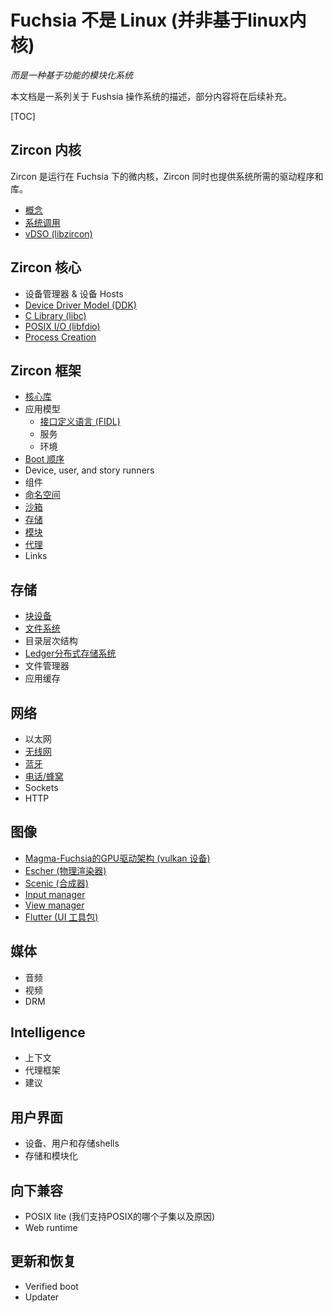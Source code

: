 <!--
# Fuchsia is not Linux
_A modular, capability-based operating system_

This document is a collection of articles describing the Fuchsia operating system,
organized around particular subsystems. Sections will be populated over time.

[TOC] -->

# Fuchsia 不是 Linux (并非基于linux内核)
_而是一种基于功能的模块化系统_

本文档是一系列关于 Fushsia 操作系统的描述，部分内容将在后续补充。

[TOC]

<!--
## Zircon Kernel

Zircon is the microkernel underlying the rest of Fuchsia. Zircon
also provides core drivers and Fuchsia's libc implementation.

 - [Concepts][zircon-concepts]
 - [System Calls][zircon-syscalls]
 - [vDSO (libzircon)][zircon-vdso] -->

## Zircon 内核
Zircon 是运行在 Fuchsia 下的微内核，Zircon 同时也提供系统所需的驱动程序和库。

 - [概念][zircon-concepts]
 - [系统调用][zircon-syscalls]
 - [vDSO (libzircon)][zircon-vdso]

<!--
## Zircon Core

 - Device Manager & Device Hosts
 - [Device Driver Model (DDK)][zircon-ddk]
 - [C Library (libc)](libc.md)
 - [POSIX I/O (libfdio)](life_of_an_open.md)
 - [Process Creation](process_creation.md) -->

## Zircon 核心

 - 设备管理器 & 设备 Hosts
 - [Device Driver Model (DDK)][zircon-ddk]
 - [C Library (libc)](libc.md)
 - [POSIX I/O (libfdio)](life_of_an_open.md)
 - [Process Creation](process_creation.md)

<!--
## Framework

 - [Core Libraries](core_libraries.md)
 - Application model
  - [Interface definition language (FIDL)][FIDL]
  - Services
  - Environments
 - [Boot sequence](boot_sequence.md)
 - Device, user, and story runners
 - Components
 - [Namespaces](namespaces.md)
 - [Sandboxing](sandboxing.md)
 - [Story][framework-story]
 - [Module][framework-module]
 - [Agent][framework-agent]
 - Links -->

## Zircon 框架

 - [核心库](core_libraries.md)
 - 应用模型
   - [接口定义语言 (FIDL)][FIDL]
   - 服务
   - 环境
 - [Boot 顺序](boot_sequence.md)
 - Device, user, and story runners
 - 组件
 - [命名空间](namespaces.md)
 - [沙箱](sandboxing.md)
 - [存储][framework-story]
 - [模块][framework-module]
 - [代理][framework-agent]
 - Links

<!--
## Storage

 - [Block devices](block_devices.md)
 - [File systems](filesystems.md)
 - Directory hierarchy
 - [Ledger][ledger]
 - Document store
 - Application cache -->

## 存储

 - [块设备](block_devices.md)
 - [文件系统](filesystems.md)
 - 目录层次结构
 - [Ledger分布式存储系统][ledger]
 - 文件管理器
 - 应用缓存

<!--
## Networking

 - Ethernet
 - [Wireless](wireless_networking.md)
 - [Bluetooth][bluetooth]
 - [Telephony][telephony]
 - Sockets
 - HTTP -->

## 网络

 - 以太网
 - [无线网](wireless_networking.md)
 - [蓝牙][bluetooth]
 - [电话/蜂窝][telephony]
 - Sockets
 - HTTP

<!--
## Graphics

 - [Magma (vulkan driver)][magma]
 - [Escher (physically-based renderer)][escher]
 - [Scenic (compositor)][scenic]
 - [Input manager][input-manager]
 - [View manager][view-manager]
 - [Flutter (UI toolkit)][flutter] -->

## 图像

 - [Magma-Fuchsia的GPU驱动架构 (vulkan 设备)][magma]
 - [Escher (物理渲染器)][escher]
 - [Scenic (合成器)][scenic]
 - [Input manager][input-manager]
 - [View manager][view-manager]
 - [Flutter (UI 工具包)][flutter]

<!--
## Media

 - Audio
 - Video
 - DRM -->
## 媒体

 - 音频
 - 视频
 - DRM

<!--
## Intelligence

 - Context
 - Agent Framework
 - Suggestions -->

## Intelligence

 - 上下文
 - 代理框架
 - 建议

<!--
## User interface

  - Device, user, and story shells
  - Stories and modules -->

## 用户界面

 - 设备、用户和存储shells
 - 存储和模块化

<!--
## Backwards compatibility

 - POSIX lite (what subset of POSIX we support and why)
 - Web runtime -->

## 向下兼容

 - POSIX lite (我们支持POSIX的哪个子集以及原因)
 - Web runtime

<!--
## Update and recovery

 - Verified boot
 - Updater -->
## 更新和恢复

 - Verified boot
 - Updater

[zircon-concepts]: https://fuchsia.googlesource.com/zircon/+/master/docs/concepts.md
[zircon-syscalls]: https://fuchsia.googlesource.com/zircon/+/master/docs/syscalls.md
[zircon-vdso]: https://fuchsia.googlesource.com/zircon/+/master/docs/vdso.md
[zircon-ddk]: https://fuchsia.googlesource.com/zircon/+/HEAD/docs/ddk/overview.md
[FIDL]: https://fuchsia.googlesource.com/docs/+/master/development/languages/fidl/README.md
[framework-story]: https://fuchsia.googlesource.com/peridot/+/master/docs/modular/story.md
[framework-module]: https://fuchsia.googlesource.com/peridot/+/master/docs/modular/module.md
[framework-agent]: https://fuchsia.googlesource.com/peridot/+/master/docs/modular/agent.md
[ledger]: https://fuchsia.googlesource.com/peridot/+/master/docs/ledger/README.md
[bluetooth]: https://fuchsia.googlesource.com/garnet/+/HEAD/bin/bluetooth/README.md
[telephony]: https://fuchsia.googlesource.com/garnet/+/HEAD/bin/telephony/README.md
[magma]: https://fuchsia.googlesource.com/garnet/+/master/lib/magma/
[escher]: https://fuchsia.googlesource.com/garnet/+/master/public/lib/escher/
[scenic]: https://fuchsia.googlesource.com/garnet/+/master/docs/ui/scenic.md
[input-manager]: https://fuchsia.googlesource.com/garnet/+/master/docs/ui_input.md
[view-manager]: https://fuchsia.googlesource.com/garnet/+/master/bin/ui/view_manager/
[flutter]: https://flutter.io/
